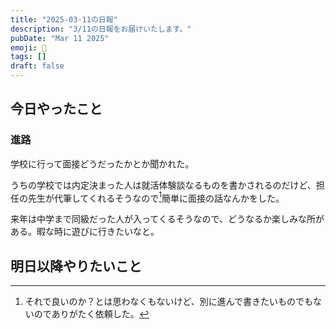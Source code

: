 ```yaml
---
title: "2025-03-11の日報"
description: "3/11の日報をお届けいたします。"
pubDate: "Mar 11 2025"
emoji: 🦊
tags: []
draft: false
---
```


## 今日やったこと

### 進路

学校に行って面接どうだったかとか聞かれた。

うちの学校では内定決まった人は就活体験談なるものを書かされるのだけど、担任の先生が代筆してくれるそうなので[^1]簡単に面接の話なんかをした。

来年は中学まで同級だった人が入ってくるそうなので、どうなるか楽しみな所がある。暇な時に遊びに行きたいなと。

## 明日以降やりたいこと

[^1]: それで良いのか？とは思わなくもないけど、別に進んで書きたいものでもないのでありがたく依頼した。
